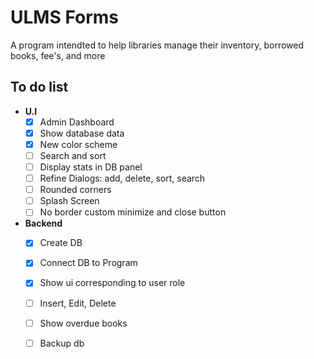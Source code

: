 # ULMS Forms

A program intendted to help libraries manage their inventory, borrowed books, fee's, and more 

## To do list
- **U.I**
    - [x] Admin Dashboard
    - [x] Show database data
	- [x] New color scheme
    - [ ] Search and sort 
    - [ ] Display stats in DB panel
	- [ ] Refine Dialogs: add, delete, sort, search
	- [ ] Rounded corners
	- [ ] Splash Screen
	- [ ] No border custom minimize and close button
 - **Backend**
	- [x] Create DB
	- [x] Connect DB to Program
	- [x] Show ui corresponding to user role
	- [ ] Insert, Edit, Delete
	- [ ] Show overdue books
	- [ ] Backup db

